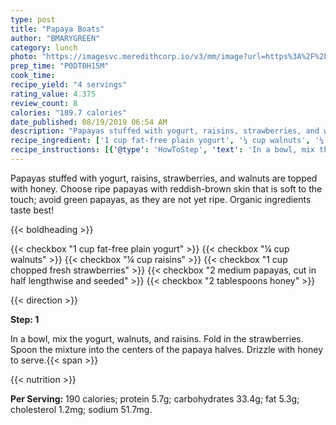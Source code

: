 ```yaml
---
type: post
title: "Papaya Boats"
author: "BMARYGREEN"
category: lunch
photo: "https://imagesvc.meredithcorp.io/v3/mm/image?url=https%3A%2F%2Fimages.media-allrecipes.com%2Fuserphotos%2F37285.jpg"
prep_time: "P0DT0H15M"
cook_time: 
recipe_yield: "4 servings"
rating_value: 4.375
review_count: 8
calories: "189.7 calories"
date_published: 08/19/2019 06:54 AM
description: "Papayas stuffed with yogurt, raisins, strawberries, and walnuts are topped with honey. Choose ripe papayas with reddish-brown skin that is soft to the touch; avoid green papayas, as they are not yet ripe. Organic ingredients taste best!"
recipe_ingredient: ['1 cup fat-free plain yogurt', '¼ cup walnuts', '¼ cup raisins', '1 cup chopped fresh strawberries', '2 medium papayas, cut in half lengthwise and seeded', '2 tablespoons honey']
recipe_instructions: [{'@type': 'HowToStep', 'text': 'In a bowl, mix the yogurt, walnuts, and raisins. Fold in the strawberries. Spoon the mixture into the centers of the papaya halves. Drizzle with honey to serve.\n'}]
---
```


Papayas stuffed with yogurt, raisins, strawberries, and walnuts are topped with honey. Choose ripe papayas with reddish-brown skin that is soft to the touch; avoid green papayas, as they are not yet ripe. Organic ingredients taste best! 

{{< boldheading >}}

{{< checkbox "1 cup fat-free plain yogurt" >}}
{{< checkbox "¼ cup walnuts" >}}
{{< checkbox "¼ cup raisins" >}}
{{< checkbox "1 cup chopped fresh strawberries" >}}
{{< checkbox "2  medium papayas, cut in half lengthwise and seeded" >}}
{{< checkbox "2 tablespoons honey" >}}


{{< direction >}}

**Step: 1**

In a bowl, mix the yogurt, walnuts, and raisins. Fold in the strawberries. Spoon the mixture into the centers of the papaya halves. Drizzle with honey to serve.{{< span >}}

{{< nutrition >}}

**Per Serving:** 190 calories; protein 5.7g; carbohydrates 33.4g; fat 5.3g; cholesterol 1.2mg; sodium 51.7mg.